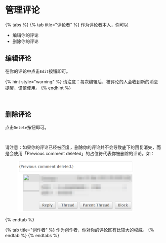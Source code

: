 # 管理评论

{% tabs %}
{% tab title="评论者" %}
作为评论者本人，你可以

* 编辑你的评论
* 删除你的评论



## 编辑评论

在你的评论中点击`Edit`按钮即可。

{% hint style="warning" %}
请注意：每次编辑后，被评论的人会收到新的消息提醒，谨慎使用。
{% endhint %}

<figure><img src="broken-reference" alt="" width="375"><figcaption></figcaption></figure>

## 删除评论

点击`Delete`按钮即可。

<figure><img src="broken-reference" alt="" width="375"><figcaption></figcaption></figure>

请注意：如果你的评论已经被回复，删除你的评论并不会导致底下的回复消失，而是会使用「Previous comment deleted」的占位符代表你被删除的评论。如：

<figure><img src="../../../.gitbook/assets/MTXX_MH20230323_104222455.jpg" alt="" width="375"><figcaption></figcaption></figure>
{% endtab %}

{% tab title="创作者" %}
作为创作者，你对你的评论区有比较大的权威。
{% endtab %}
{% endtabs %}





